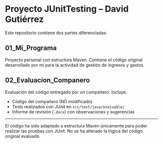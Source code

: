 
# Proyecto JUnitTesting – David Gutiérrez

Este repositorio contiene dos partes diferenciadas:

## 01_Mi_Programa
Proyecto personal con estructura Maven. Contiene el código original desarrollado por mí para la actividad de gestión de ingresos y gastos.

## 02_Evaluacion_Companero
Evaluación del código entregado por un compañero. Incluye:
- Código del compañero (NO modificado)
- Tests realizados con JUnit en `src/test/java/evaluable/`
- Informe de revisión (`.docx`) con observaciones y sugerencias

---

El código ha sido adaptado a estructura Maven únicamente para poder realizar las pruebas con JUnit. No se ha alterado la lógica del código original evaluado.
